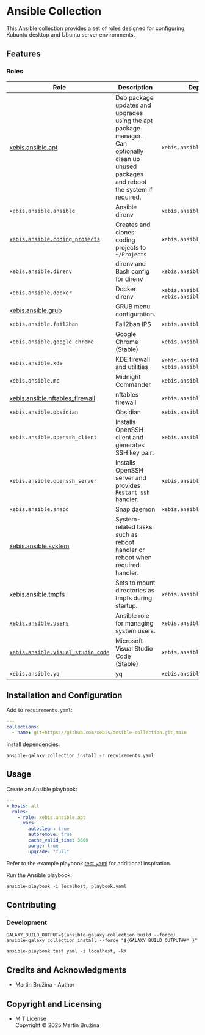 # Ansible Collection

This Ansible collection provides a set of roles designed for configuring Kubuntu desktop and Ubuntu server environments.

## Features

### Roles

| Role                                                                     | Description                                                                                                                                | Dependencies                                           |
| ------------------------------------------------------------------------ | ------------------------------------------------------------------------------------------------------------------------------------------ | ------------------------------------------------------ |
| [xebis.ansible.apt](roles/apt/README.md)                                 | Deb package updates and upgrades using the apt package manager. Can optionally clean up unused packages and reboot the system if required. | `xebis.ansible.system`                                 |
| `xebis.ansible.ansible`                                                  | Ansible direnv                                                                                                                             | `xebis.ansible.apt`                                    |
| [`xebis.ansible.coding_projects`](roles/coding_projects/README.md)       | Creates and clones coding projects to `~/Projects`                                                                                         | `xebis.ansible.apt`                                    |
| `xebis.ansible.direnv`                                                   | direnv and Bash config for direnv                                                                                                          | `xebis.ansible.apt`                                    |
| `xebis.ansible.docker`                                                   | Docker direnv                                                                                                                              | `xebis.ansible.apt`, `xebis.ansible.nftables_firewall` |
| [xebis.ansible.grub](roles/grub/README.md)                               | GRUB menu configuration.                                                                                                                   |                                                        |
| `xebis.ansible.fail2ban`                                                 | Fail2ban IPS                                                                                                                               | `xebis.ansible.apt`                                    |
| `xebis.ansible.google_chrome`                                            | Google Chrome (Stable)                                                                                                                     | `xebis.ansible.apt`                                    |
| `xebis.ansible.kde`                                                      | KDE firewall and utilities                                                                                                                 | `xebis.ansible.apt`, `xebis.ansible.nftables_firewall` |
| `xebis.ansible.mc`                                                       | Midnight Commander                                                                                                                         | `xebis.ansible.apt`                                    |
| [xebis.ansible.nftables_firewall](roles/nftables_firewall/README.md)     | nftables firewall                                                                                                                          | `xebis.ansible.apt`                                    |
| `xebis.ansible.obsidian`                                                 | Obsidian                                                                                                                                   | `xebis.ansible.snapd`                                  |
| `xebis.ansible.openssh_client`                                           | Installs OpenSSH client and generates SSH key pair.                                                                                        | `xebis.ansible.apt`                                    |
| `xebis.ansible.openssh_server`                                           | Installs OpenSSH server and provides `Restart ssh` handler.                                                                                | `xebis.ansible.apt`                                    |
| `xebis.ansible.snapd`                                                    | Snap daemon                                                                                                                                | `xebis.ansible.apt`                                    |
| [xebis.ansible.system](roles/system/README.md)                           | System-related tasks such as reboot handler or reboot when required handler.                                                               |                                                        |
| [xebis.ansible.tmpfs](roles/tmpfs/README.md)                             | Sets to mount directories as tmpfs during startup.                                                                                         | `xebis.ansible.system`                                 |
| [`xebis.ansible.users`](roles/users/README.md)                           | Ansible role for managing system users.                                                                                                    | `xebis.ansible.openssh_server`                         |
| [`xebis.ansible.visual_studio_code`](roles/visual_studio_code/README.md) | Microsoft Visual Studio Code (Stable)                                                                                                      | `xebis.ansible.apt`                                    |
| `xebis.ansible.yq`                                                       | yq                                                                                                                                         | `xebis.ansible.apt`                                    |

## Installation and Configuration

Add to `requirements.yaml`:

```yaml
---
collections:
  - name: git+https://github.com/xebis/ansible-collection.git,main
```

Install dependencies:

```shell
ansible-galaxy collection install -r requirements.yaml
```

## Usage

Create an Ansible playbook:

```yaml
---
- hosts: all
  roles:
    - role: xebis.ansible.apt
      vars:
        autoclean: true
        autoremove: true
        cache_valid_time: 3600
        purge: true
        upgrade: "full"
```

Refer to the example playbook [test.yaml](test.yaml) for additional inspiration.

Run the Ansible playbook:

```shell
ansible-playbook -i localhost, playbook.yaml
```

## Contributing

### Development

```shell
GALAXY_BUILD_OUTPUT=$(ansible-galaxy collection build --force)
ansible-galaxy collection install --force "${GALAXY_BUILD_OUTPUT##* }"

ansible-playbook test.yaml -i localhost, -kK
```

## Credits and Acknowledgments

- Martin Bružina - Author

## Copyright and Licensing

- MIT License  
  Copyright © 2025 Martin Bružina
